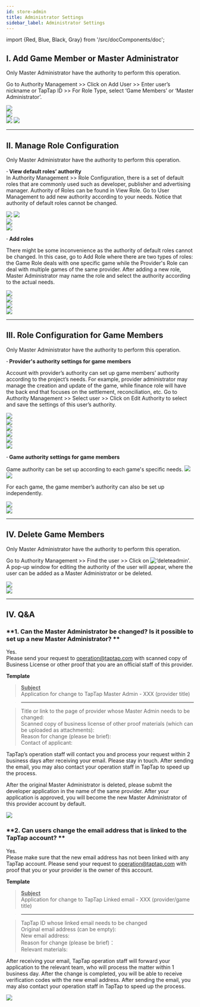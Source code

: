 ```yaml
---
id: store-admin
title: Administrator Settings
sidebar_label: Administrator Settings
---
```

import {Red, Blue, Black, Gray} from '/src/docComponents/doc';

## I. Add Game Member or Master Administrator  
Only Master Administrator have the authority to perform this operation.  

Go to <Blue>Authority Management</Blue> >> Click on <Blue>Add User</Blue> >> Enter user’s nickname or TapTap ID >> For Role Type, select ‘Game Members’ or ‘Master Administrator’.

![](https://img.tapimg.com/market/images/8740a095dfa629333b54b69ef3208d6c.png)  
![](https://img.tapimg.com/market/images/c53d78b9b120276b53f82aebb0d01537.png)  
![](https://img.tapimg.com/market/images/cb26707a3583baa4c87ce85376b13dac.png) ![](https://img.tapimg.com/market/images/c53d78b9b120276b53f82aebb0d01537.png)   

---

## **II. Manage Role Configuration**  
Only Master Administrator have the authority to perform this operation.  

**· View default roles’ authority**  
In <Blue>Authority Management</Blue> >> <Blue>Role Configuration</Blue>, there is a set of default roles that are commonly used such as developer, publisher and advertising manager. Authority of <Blue>Roles</Blue> can be found in <Blue>View Role</Blue>. Go to <Blue>User Management</Blue> to add new authority according to your needs. Notice that authority of default roles cannot be changed.

![](https://img.tapimg.com/market/images/a08674151cb066ee2866a9e482d983bb.png) ![](https://img.tapimg.com/market/images/c53d78b9b120276b53f82aebb0d01537.png)  
![](https://img.tapimg.com/market/images/3caca6221805097762bf8f82a1c59e90.png)  
![](https://img.tapimg.com/market/images/c53d78b9b120276b53f82aebb0d01537.png)  

**· Add roles**  

There might be some inconvenience as the authority of default roles cannot be changed. In this case, go to <Blue>Add Role</Blue> where there are two types of roles: the <Blue>Game Role</Blue> deals with one specific game while the <Blue>Provider's Role</Blue> can deal with multiple games of the same provider. After adding a new role, Master Administrator may name the role and select the authority according to the actual needs.

![](https://img.tapimg.com/market/images/59abef3579a3ee897c9fb8bb653c6d9e.png)  
![](https://img.tapimg.com/market/images/c53d78b9b120276b53f82aebb0d01537.png)  
![](https://img.tapimg.com/market/images/3f9924fd4c07d2c6b07bbcccaad89ae1.png)  
![](https://img.tapimg.com/market/images/c53d78b9b120276b53f82aebb0d01537.png)  

---

## III. Role Configuration for Game Members  

Only Master Administrator have the authority to perform this operation.  

**· Provider's authority settings for game members**  

Account with  provider’s authority can set up game members’ authority according to the project’s needs. For example, provider administrator may manage the creation and update of the game, while finance role will have the back end that focuses on the settlement, reconciliation, etc. Go to <Blue>Authority Management</Blue> >> Select user >> Click on <Blue>Edit Authority</Blue> to select and save the settings of this user’s authority.

![](https://img.tapimg.com/market/images/fd1afa18eab4de7408c822c3139e8da6.png)  
![](https://img.tapimg.com/market/images/c53d78b9b120276b53f82aebb0d01537.png)  
![](https://img.tapimg.com/market/images/3f9924fd4c07d2c6b07bbcccaad89ae1.png)  
![](https://img.tapimg.com/market/images/c53d78b9b120276b53f82aebb0d01537.png)  
![](https://img.tapimg.com/market/images/51e5dbf831339c52cf19804e6f65d7f8.png)  
![](https://img.tapimg.com/market/images/c53d78b9b120276b53f82aebb0d01537.png)  

**· Game authority settings for game members**  

Game authority can be set up according to each game's specific needs. ![](https://img.tapimg.com/market/images/1a6f9539de14725bd890683c0f284907.png)  
![](https://img.tapimg.com/market/images/c53d78b9b120276b53f82aebb0d01537.png)  

For each game, the game member’s authority can also be set up independently.

![](https://img.tapimg.com/market/images/b786c96642e9c580ba9aee56cb70d305.png)  
![](https://img.tapimg.com/market/images/c53d78b9b120276b53f82aebb0d01537.png)  

---

## IV. Delete Game Members  
Only Master Administrator have the authority to perform this operation.  

Go to <Blue>Authority Management</Blue> >> Find the user >> Click on ![‘deleteadmin’](https://img.tapimg.com/market/images/2e5c836549d866d6d44036d158095cbb.png). A pop-up window for editing the authority of the user will appear, where the user can be added as a Master Administrator or be deleted.

![](https://img.tapimg.com/market/images/7bdc953c043659f68a1045d5435786ec.png)   
![](https://img.tapimg.com/market/images/c53d78b9b120276b53f82aebb0d01537.png)   

---

## **IV. Q&A**  

### **1\. Can the Master Administrator be changed?  Is it possible to set up a new Master Administrator? **  
Yes.  
Please send your request to  [operation@taptap.com](mailto:operation@taptap.com) with scanned copy of Business License or other proof that you are an official staff of this provider.

**Template**  

> **<u>Subject</u>**  
> Application for change to TapTap Master Admin - XXX (provider title)

> ---  

> Title or link to the page of provider whose Master Admin needs to be changed:  
> Scanned copy of business license of other proof materials <Gray>(which can be uploaded as attachments)</Gray>:  
> Reason for change<Gray> (please be brief)</Gray>:  
> Contact of applicant:  

TapTap’s operation staff will contact you and process your request within 2 business days after receiving your email. Please stay in touch. After sending the email, you may also contact your operation staff in TapTap to speed up the process.  

After the original Master Administrator is deleted, please submit the developer application in the name of the same provider. After your application is approved, you will become the new Master Administrator of this provider account by default.  

![](https://img.tapimg.com/market/images/c53d78b9b120276b53f82aebb0d01537.png)   

### **2\. Can users change the email address that is linked to the TapTap account? **  
Yes.  
Please make sure that the new email address has not been linked with any TapTap account. Please send your request to  [operation@taptap.com](mailto:operation@taptap.com) with proof that you or your provider is the owner of this account.  

**Template**  

> **<u>Subject</u>**  
> Application for change to TapTap Linked email - XXX (provider/game title)

> ---  

> TapTap ID whose linked email needs to be changed  
> Original email address <Gray>(can be empty)</Gray>:  
> New email address:  
> Reason for change<Gray> (please be brief)</Gray>：  
> Relevant materials:  

After receiving your email, TapTap operation staff will forward your application to the relevant team, who will process the matter within 1 business day. After the change is completed, you will be able to receive verification codes with the new email address. After sending the email, you may also contact your operation staff in TapTap to speed up the process.  

![](https://img.tapimg.com/market/images/c53d78b9b120276b53f82aebb0d01537.png)   
